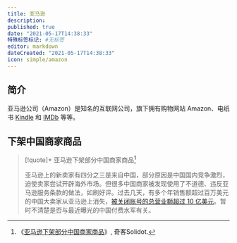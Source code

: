```yaml
---
title: 亚马逊
description:
published: true
date: "2021-05-17T14:38:33"
特殊标签标记: #无标签
editor: markdown
dateCreated: "2021-05-17T14:38:33"
icon: simple/amazon
---
```


## 简介

亚马逊公司（Amazon）是知名的互联网公司，旗下拥有购物网站 Amazon、电纸书 [Kindle](/company/Amazon/Kindle.md) 和 [IMDb](/company/Amazon/IMDb.md) 等等。

## 下架中国商家商品

> [!quote]+ 亚马逊下架部分中国商家商品[^67754]
>
> 亚马逊上的新卖家有四分之三是来自中国，部分原因是中国国内竞争激烈，迫使卖家尝试开辟海外市场。但很多中国商家被发现使用了不道德、违反亚马逊服务条款的做法，如刷好评。过去几天，有多个年销售额超过百万美元的中国大卖家从亚马逊上消失，[被关闭账号的总营业额超过 10 亿美元](https://archive.ph/PyGBV "https://techcrunch.com/2021/05/11/chinese-products-get-pulled-from-amazon/")。暂时不清楚是否与最近曝光的中国付费水军有关。

[^67754]: 《[亚马逊下架部分中国商家商品](https://web.archive.org/web/20210517142036/https://www.solidot.org/story?sid=67754)》, 奇客Solidot.
